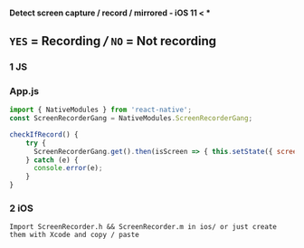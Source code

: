 #### Detect screen capture / record / mirrored - iOS 11 < *

## `YES`  = Recording  */*  `NO` = Not recording

### 1 JS

### App.js

```javascript
import { NativeModules } from 'react-native';
const ScreenRecorderGang = NativeModules.ScreenRecorderGang;
```

```javascript
checkIfRecord() {
    try {
      ScreenRecorderGang.get().then(isScreen => { this.setState({ screenStatu: isScreen}) });
    } catch (e) {
      console.error(e);
    }
}
```

### 2 iOS

```
Import ScreenRecorder.h && ScreenRecorder.m in ios/ or just create them with Xcode and copy / paste
```
